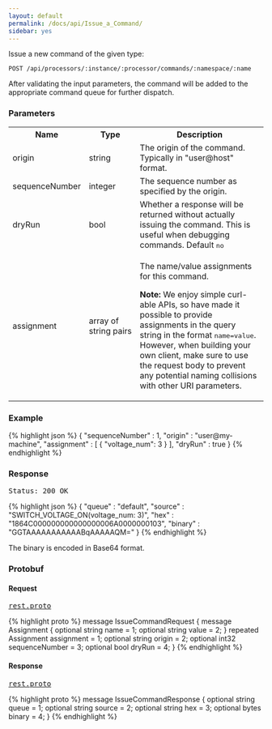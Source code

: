 ```yaml
---
layout: default
permalink: /docs/api/Issue_a_Command/
sidebar: yes
---
```


Issue a new command of the given type:

    POST /api/processors/:instance/:processor/commands/:namespace/:name
    
  
After validating the input parameters, the command will be added to the appropriate command queue for further dispatch.

### Parameters

<table class="inline">
  <tr>
    <th>Name</th>
    <th>Type</th>
    <th>Description</th>
  </tr>
  <tr>
    <td class="code">origin</td>
    <td class="code">string</td>
    <td>The origin of the command. Typically in "user@host" format.</td>
  </tr>
  <tr>
    <td class="code">sequenceNumber</td>
    <td class="code">integer</td>
    <td>The sequence number as specified by the origin.</td>
  </tr>
  <tr>
    <td class="code">dryRun</td>
    <td class="code">bool</td>
    <td>Whether a response will be returned without actually issuing the command. This is useful when debugging commands. Default <tt>no</tt></td>
  </tr>
  <tr>
    <td class="code">assignment</td>
    <td class="code">array&nbsp;of<br>string&nbsp;pairs</td>
    <td>
      <p>The name/value assignments for this command.</p>
      <p><strong>Note:</strong> We enjoy simple curl-able APIs, so have made it possible to provide assignments in the query string in the format <tt>name=value</tt>. However, when building your own client, make sure to use the request body to prevent any potential naming collisions with other URI parameters.</p>
    </td>
  </tr>
</table>


### Example

{% highlight json %}
{
  "sequenceNumber" : 1,
  "origin" : "user@my-machine",
  "assignment" : [ {
    "voltage_num": 3
  } ],
  "dryRun" : true
}
{% endhighlight %}

### Response

<pre class="header">Status: 200 OK</pre>
{% highlight json %}
{
  "queue" : "default",
  "source" : "SWITCH_VOLTAGE_ON(voltage_num: 3)",
  "hex" : "1864C000000000000000006A0000000103",
  "binary" : "GGTAAAAAAAAAAABqAAAAAQM="
}
{% endhighlight %}

The binary is encoded in Base64 format.

### Protobuf

#### Request

<pre class="r header"><a href="/docs/api/rest.proto/">rest.proto</a></pre>
{% highlight proto %}
message IssueCommandRequest {
  message Assignment {
    optional string name = 1;
    optional string value = 2;
  }
  repeated Assignment assignment = 1;
  optional string origin = 2;
  optional int32 sequenceNumber = 3;
  optional bool dryRun = 4;
}
{% endhighlight %}

#### Response

<pre class="r header"><a href="/docs/api/rest.proto/">rest.proto</a></pre>
{% highlight proto %}
message IssueCommandResponse {
  optional string queue = 1;
  optional string source = 2;
  optional string hex = 3;
  optional bytes binary = 4;
}
{% endhighlight %}
